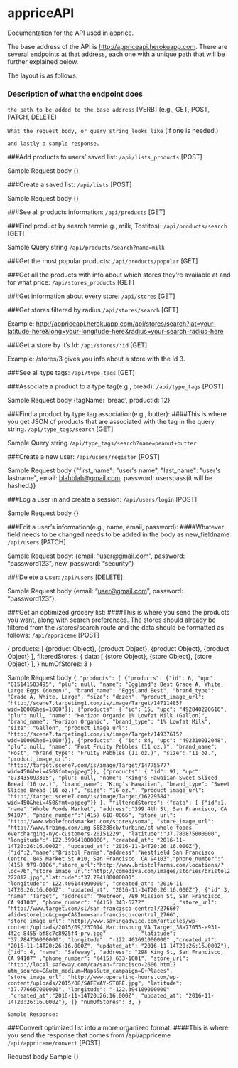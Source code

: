 # appriceAPI
Documentation for the API used in apprice.

The base address of the API is http://appriceapi.herokuapp.com. There are several endpoints at that address, each one with a unique path that will be further explained below.

The layout is as follows:
### Description of what the endpoint does
`the path to be added to the base address` \[VERB\] \(e.g., GET, POST, PATCH, DELETE\)  

`What the request body, or query string looks like` \(if one is needed.\)  

`and lastly a sample response.`

###Add products to users’ saved list:
`/api/lists_products` \[POST\]  

Sample Request body {}


###Create a saved list:
`/api/lists` \[POST\]  

Sample Request body {}


###See all products information:
`/api/products` \[GET\]  


###Find product by search term(e.g., milk, Tostitos):
`/api/products/search` \[GET\]  

Sample Query string
`/api/products/search?name=milk`

###Get the most popular products:
`/api/products/popular` \[GET\]  


###Get all the products with info about which stores they’re available at and for what price:
`/api/stores_products` \[GET\]  


###Get information about every store:
`/api/stores` \[GET\]  


###Get stores filtered by radius
`/api/stores/search` \[GET\]  

Example: http://appriceapi.herokuapp.com/api/stores/search?lat=your-latitude-here&long=your-longitude-here&radius=your-search-radius-here



###Get a store by it’s Id:
`/api/stores/:id` \[GET\]  

Example: /stores/3 gives you info about a store with the Id 3.

###See all type tags:
`/api/type_tags` \[GET\]  


###Associate a product to a type tag(e.g., bread):
`/api/type_tags` \[POST\]  

Sample Request body
{tagName: ‘bread’, productId: 12}

###Find a product by type tag association(e.g., butter):
####This is where you get JSON of products that are associated with the tag in the query string.
`/api/type_tags/search` \[GET\]  

Sample Query string `/api/type_tags/search?name=peanut+butter`

###Create a new user:
`/api/users/register` \[POST\]  

Sample Request body {"first_name": "user's name", "last_name": "user's lastname", email: blahblah@gmail.com, password: userspass(it will be hashed.)}


###Log a user in and create a session:
`/api/users/login` \[POST\]  

Sample Request body {}


###Edit a user’s information(e.g., name, email, password):
####Whatever field needs to be changed needs to be added in the body as new_fieldname
`/api/users` \[PATCH\]  

Sample Request body:
 {email: “user@gmail.com”, password: “password123”, new_password: “security”}

###Delete a user:
`/api/users` \[DELETE\]  

Sample Request body {email: “user@gmail.com”, password: “password123”}


###Get an optimized grocery list:
####This is where you send the products you want, along with search preferences. The stores should already be filtered from the /stores/search route and the data should be formatted as follows:
`/api/appriceme` \[POST\]

{
    products:
    [
      {product Object},
      {product Object},
      {product Object},
      {product Object}
    ],
    filteredStores: {
        data: [
        {store Object},
        {store Object},
        {store Object}
        ],
    }
    numOfStores: 3
}  

Sample Request body
`{
    "products": [
    {"products":
    {"id": 6, "upc": "015141503495", "plu": null, "name": "Eggland's Best Grade A, White, Large Eggs (dozen)", "brand_name": "Eggsland Best", "brand_type": "Grade A, White, Large", "size": "dozen", "product_image_url": "http://scene7.targetimg1.com/is/image/Target/14711485?wid=1000&hei=1000"}},
    {"products": { "id": 15, "upc": "492840220616", "plu": null, "name": "Horizon Organic 1% Lowfat Milk (Gallon)", "brand_name": "Horizon Organic", "brand_type": "1% Lowfat Milk", "size": "Gallon", "product_image_url": "http://scene7.targetimg1.com/is/image/Target/14937615?wid=1000&hei=1000"}},
    {"products": { "id": 84, "upc": "492310012048", "plu": null, "name": "Post Fruity Pebbles (11 oz.)", "brand_name": "Post", "brand_type": "Fruity Pebbles (11 oz.)", "size": "11 oz.", "product_image_url": "http://target.scene7.com/is/image/Target/14775577?wid=450&hei=450&fmt=pjpeg"}},
    {"products": { "id": 91, "upc": "073435093305", "plu": null, "name": "King's Hawaiian Sweet Sliced Bread (16 oz.)", "brand_name": "King's Hawaiian", "brand_type": "Sweet Sliced Bread (16 oz.)", "size": "16 oz.", "product_image_url": "http://target.scene7.com/is/image/Target/16229584?wid=450&hei=450&fmt=pjpeg"}} ],
    "filteredStores":
    {"data": [
    {"id":1, "name":"Whole Foods Market", "address":"399 4th St, San Francisco, CA 94107", "phone_number":"(415) 618-0066", "store_url": "http://www.wholefoodsmarket.com/stores/soma", "store_image_url": "http://www.trbimg.com/img-568288cb/turbine/ct-whole-foods-overcharging-nyc-customers-20151229", "latitude":"37.780875000000", "longitude":"-122.399641000000", "created_at": "2016-11-14T20:26:16.000Z", "updated_at": "2016-11-14T20:26:16.000Z"},
    {"id":2,"name":"Bristol Farms","address":"Westfield San Francisco Centre, 845 Market St #10, San Francisco, CA 94103","phone_number":"(415) 979-0106","store_url":"http://www.bristolfarms.com/locations/?loc=76","store_image_url":"http://comediva.com/images/stories/bristol2222012.jpg","latitude":"37.784100000000", "longitude":"-122.406144990000", "created_at": "2016-11-14T20:26:16.000Z", "updated_at": "2016-11-14T20:26:16.000Z"},
    {"id":3, "name":"Target", "address": "Metreon, 789 Mission St, San Francisco, CA 94103", "phone_number": "(415) 343-6272"         , "store_url": "http://www.target.com/sl/san-francisco-central/2766#?afid=storeloc&cpng=CA&Inm=san-francisco-central_2766", "store_image_url": "http://www.savingadvice.com/articles/wp-content/uploads/2015/09/237014_Martinsburg_VA_Target_38a77055-e931-4f2c-8455-bf8c7c8925f4-prv.jpg"         , "latitude": "37.784736000000", "longitude": "-122.403691000000" ,"created_at": "2016-11-14T20:26:16.000Z", "updated_at": "2016-11-14T20:26:16.000Z"},
    {"id": 4, "name": "Safeway", "address": "298 King St, San Francisco, CA 94107" ,"phone_number": "(415) 633-1001", "store_url": "http://local.safeway.com/ca/san-francisco-2606.html?utm_source=G&utm_medium=Maps&utm_campaign=G+Places", "store_image_url": "http://www.operating-hours.com/wp-content/uploads/2015/08/SAFEWAY-STORE.jpg", "latitude": "37.776667000000", "longitude": "-122.394109000000" ,"created_at":"2016-11-14T20:26:16.000Z", "updated_at": "2016-11-14T20:26:16.000Z"},
    ]}
    "numOfStores": 3,
    }`

    Sample Response:

###Convert optimized list into a more organized format:
####This is where you send the response that comes from /api/appriceme
`/api/appriceme/convert` \[POST\]  

Request body Sample {}
